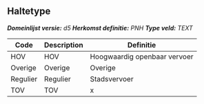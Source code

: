 ﻿## Haltetype

*__Domeinlijst versie:__ d5*
*__Herkomst definitie:__ PNH*
*__Type veld:__ TEXT*

|__Code__ |__Description__ |__Definitie__	|
|	---	|	---	|   ---	| 
| HOV | HOV | Hoogwaardig openbaar vervoer |
| Overige | Overige | Overige |
| Regulier | Regulier | Stadsvervoer |
| TOV | TOV | x |
